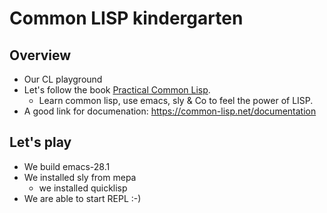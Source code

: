 # Common LISP kindergarten

## Overview
- Our CL playground
- Let's follow the book [Practical Common Lisp](https://gigamonkeys.com/book/). 
  - Learn common lisp, use emacs, sly & Co to feel the power of LISP.
- A good link for documenation: https://common-lisp.net/documentation

## Let's play
- We build emacs-28.1
- We installed sly from mepa
  - we installed quicklisp
- We are able to start REPL :-)